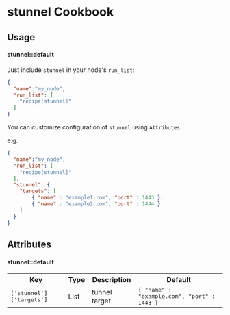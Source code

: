 stunnel Cookbook
================

Usage
-----
#### stunnel::default

Just include `stunnel` in your node's `run_list`:

```json
{
  "name":"my_node",
  "run_list": [
    "recipe[stunnel]"
  ]
}
```

You can customize configuration of `stunnel` using `Attributes`.

e.g.

```json
{
  "name":"my_node",
  "run_list": [
    "recipe[stunnel]"
  ],
  "stunnel": {
    "targets": [
		{ "name" : "example1.com", "port" : 1443 },
		{ "name" : "example2.com", "port" : 1444 }
    ]
  }
}
```

Attributes
----------

#### stunnel::default
<table>
  <tr>
    <th>Key</th>
    <th>Type</th>
    <th>Description</th>
    <th>Default</th>
  </tr>
  <tr>
    <td><tt>['stunnel']['targets']</tt></td>
    <td>List</td>
    <td>tunnel target</td>
    <td><tt>{ "name" : "example.com", "port" : 1443 }</tt></td>
  </tr>
</table>